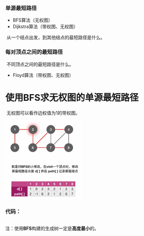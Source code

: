 ### 单源最短路径

- BFS算法（无权图）
- Dijkstra算法（带权图、无权图）

​		从一个结点出发，到其他结点的最短路径是什么。



### 每对顶点之间的最短路径

​		不同顶点之间的最短路径是什么。

- Floyd算法（带权图、无权图）



# 使用BFS求无权图的单源最短路径

​		无权图可以看作边权值为1的带权图。

**![image-20250601201448403](images/image-20250601201448403.png)**

### 代码：

```c++

```



注：使用**BFS**构建的生成树一定是**高度最小**的。